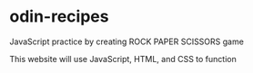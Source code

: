 # odin-recipes
JavaScript practice by creating ROCK PAPER SCISSORS game

This website will use JavaScript, HTML, and CSS to function